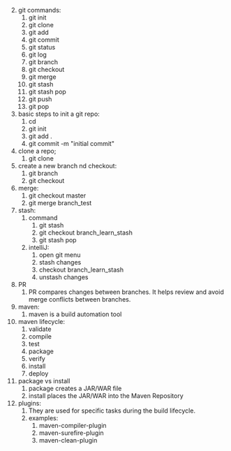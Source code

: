 2. git commands:
   1. git init
   2. git clone
   3. git add
   4. git commit
   5. git status
   6. git log
   7. git branch
   8. git checkout
   9. git merge
   10. git stash
   11. git stash pop
   12. git push
   13. git pop
3. basic steps to init a git repo:
   1. cd <working-dir>
   2. git init
   3. git add .
   4. git commit -m "initial commit"
4. clone a repo;
   1. git clone <repo-url>
5. create a new branch nd checkout:
   1. git branch <branch-name>
   2. git checkout <branch-name>
6. merge:
   1. git checkout master
   2. git merge branch_test
7. stash:
   1. command
      1. git stash
      2. git checkout branch_learn_stash
      3. git stash pop
   2. intelliJ:
      1. open git menu
      2. stash changes
      3. checkout branch_learn_stash
      4. unstash changes
8. PR
   1. PR compares changes between branches. It helps review and avoid merge conflicts between branches.
9. maven:
   1. maven is a build automation tool
10. maven lifecycle:
    1. validate
    2. compile
    3. test
    4. package
    5. verify
    6. install
    7. deploy
11. package vs install
    1. package creates a JAR/WAR file
    2. install places the JAR/WAR into the Maven Repository
12. plugins:
    1. They are used for specific tasks during the build lifecycle.
    2. examples:
       1. maven-compiler-plugin
       2. maven-surefire-plugin
       3. maven-clean-plugin
